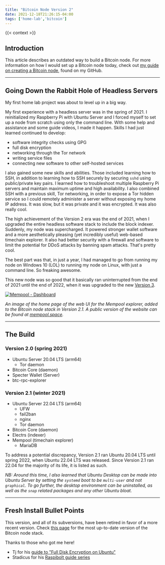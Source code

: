 ```yaml
---
title: "Bitcoin Node Version 2"
date: 2021-12-18T21:26:15-04:00
tags: ['home-lab','bitcoin']
---
```


{{< context >}}

## Introduction

This article describes an outdated way to build a Bitcoin node. For more information on how I would set up a Bitcoin node today, check out [my guide on creating a Bitcoin node](https://github.com/DavidVogelxyz/library/blob/master/servers/bitcoin-node-on-debian.md), found on my GitHub.

---

## Going Down the Rabbit Hole of Headless Servers

My first home lab project was about to level up in a big way.

My first experience with a headless server was in the spring of 2021. I reinitialized my Raspberry Pi with Ubuntu Server and I forced myself to set up a node from scratch using only the command line. With some help and assistance and some guide videos, I made it happen. Skills I had just learned continued to develop:

- software integrity checks using GPG
- full disk encryption
- networking through the Tor network
- writing service files
- connecting new software to other self-hosted services

I also gained some new skills and abilities. Those included learning how to SSH, in addition to learning how to SSH securely by securing `sshd` using public/private key pairs. I learned how to troubleshoot multiple Raspberry Pi servers and maintain maximum uptime and high availability. I also combined SSH with a previous skill, Tor networking, in order to expose a Tor hidden service so I could remotely administer a server without exposing my home IP address. It was slow, but it was private and it was encrypted. It was also really cool.

The high achievement of the Version 2 era was the end of 2021, when I upgraded the entire headless software stack to include the block indexer. Suddenly, my node was supercharged. It powered stronger wallet software and a more aesthetically pleasing (yet incredibly useful) web-based timechain explorer. It also had better security with a firewall and software to limit the potential for DDoS attacks by banning spam attacks. That's pretty cool.

The best part was that, in just a year, I had managed to go from running my node on Windows 10 (LOL) to running my node on Linux, with just a command line. So freaking awesome.

This new node was so good that it basically ran uninterrupted from the end of 2021 until the end of 2022, when it was upgraded to the new [Version 3](/home-lab/bitcoin/bitcoin-node-v3).


[![Mempool - Dashboard](/images/mempool-dashboard.png "Mempool - Dashboard")](/images/mempool-dashboard.png)

*An image of the home page of the web UI for the Mempool explorer, added to the Bitcoin node stack in Version 2.1. A public version of the website can be found at [mempool.space](https://mempool.space).*

---

## The Build

### Version 2.0 (spring 2021)

- Ubuntu Server 20.04 LTS (arm64)
    - Tor daemon
- Bitcoin Core (daemon)
- Specter Wallet (Server)
- btc-rpc-explorer

### Version 2.1 (winter 2021)

- Ubuntu Server 22.04 LTS (arm64)
    - UFW
    - fail2ban
    - nginx
    - Tor daemon
- Bitcoin Core (daemon)
- Electrs (indexer)
- Mempool (timechain explorer)
    - MariaDB

To address a potential discrepancy, Version 2.1 ran Ubuntu 20.04 LTS until spring 2022, when Ubuntu 22.04 LTS was released. Since Version 2.1 ran 22.04 for the majority of its life, it is listed as such.

*NB: Around this time, I also learned that Ubuntu Desktop can be made into Ubuntu Server by setting the `systemd` boot to be `multi-user` and not `graphical`. To go further, the desktop environment can be uninstalled, as well as the `snap` related packages and any other Ubuntu bloat.*

---

## Fresh Install Bullet Points

This version, and all of its subversions, have been retired in favor of a more recent version. Check [this page](/home-lab/bitcoin/) for the most up-to-date version of the Bitcoin node stack.

Thanks to those who got me here!

- Tj for his [guide to "Full Disk Encryption on Ubuntu"](https://help.ubuntu.com/community/Full_Disk_Encryption_Howto_2019)
- Stadicus for his [Raspibolt guide series](https://raspibolt.org/)

